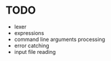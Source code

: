 # TODO

* lexer
* expressions
* command line arguments processing
* error catching
* input file reading
